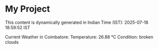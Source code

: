 # My Project

This content is dynamically generated in Indian Time (IST): 2025-07-18 18:59:52 IST


Current Weather in Coimbatore:
Temperature: 26.88 °C
Condition: broken clouds
